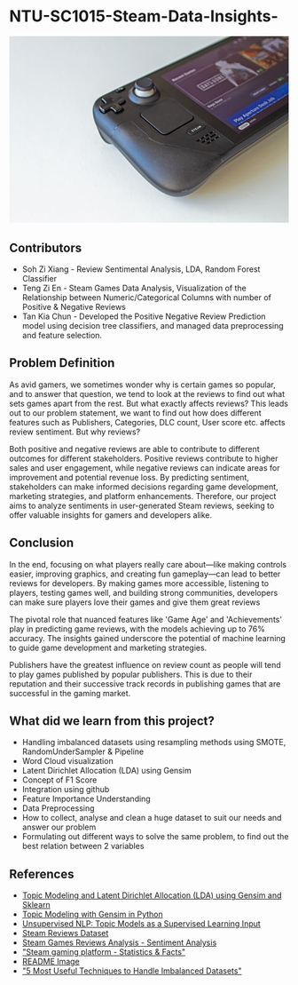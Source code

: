 # NTU-SC1015-Steam-Data-Insights-
![STEAM Stock Image](images/steam_stock_photo.jpg)

## Contributors
- Soh Zi Xiang - Review Sentimental Analysis, LDA, Random Forest Classifier
- Teng Zi En - Steam Games Data Analysis, Visualization of the Relationship between Numeric/Categorical Columns with number of Positive & Negative Reviews
- Tan Kia Chun - Developed the Positive Negative Review Prediction model using decision tree classifiers, and managed data preprocessing and feature selection.

## Problem Definition
As avid gamers, we sometimes wonder why is certain games so popular, and to answer that question, we tend to look at the reviews to find out what sets games apart from the rest. But what exactly affects reviews? This leads out to our problem statement, we want to find out how does different features such as Publishers, Categories, DLC count, User score etc. affects review sentiment. But why reviews? 

Both positive and negative reviews are able to contribute to different outcomes for different stakeholders. Positive reviews contribute to higher sales and user engagement, while negative reviews can indicate areas for improvement and potential revenue loss. By predicting sentiment, stakeholders can make informed decisions regarding game development, marketing strategies, and platform enhancements. Therefore, our project aims to analyze sentiments in user-generated Steam reviews, seeking to offer valuable insights for gamers and developers alike.

## Conclusion
In the end, focusing on what players really care about—like making controls easier, improving graphics, and creating fun gameplay—can lead to better reviews for developers. By making games more accessible, listening to players, testing games well, and building strong communities, developers can make sure players love their games and give them great reviews

The pivotal role that nuanced features like 'Game Age' and 'Achievements' play in predicting game reviews, with the models achieving up to 76% accuracy. The insights gained underscore the potential of machine learning to guide game development and marketing strategies. 

Publishers have the greatest influence on review count as people will tend to play games published by popular publishers. This is due to their reputation and their successive track records in publishing games that are successful in the gaming market.

## What did we learn from this project?
- Handling imbalanced datasets using resampling methods using SMOTE, RandomUnderSampler & Pipeline
- Word Cloud visualization
- Latent Dirichlet Allocation (LDA) using Gensim
- Concept of F1 Score 
- Integration using github
- Feature Importance Understanding
- Data Preprocessing
- How to collect, analyse and clean a huge dataset to suit our needs and answer our problem
- Formulating out different ways to solve the same problem, to find out the best relation between 2 variables 

## References
- [Topic Modeling and Latent Dirichlet Allocation (LDA) using Gensim and Sklearn](https://www.analyticsvidhya.com/blog/2021/06/part-2-topic-modeling-and-latent-dirichlet-allocation-lda-using-gensim-and-sklearn/)
- [Topic Modeling with Gensim in Python](https://www.machinelearningplus.com/nlp/topic-modeling-gensim-python/#15visualizethetopicskeywords)
- [Unsupervised NLP: Topic Models as a Supervised Learning Input](https://towardsdatascience.com/unsupervised-nlp-topic-models-as-a-supervised-learning-input-cf8ee9e5cf28)
- [Steam Reviews Dataset](https://www.kaggle.com/datasets/andrewmvd/steam-reviews)
- [Steam Games Reviews Analysis - Sentiment Analysis](https://www.kaggle.com/code/danielbeltsazar/steam-games-reviews-analysis-sentiment-analysis)
- ["Steam gaming platform - Statistics & Facts"](https://www.statista.com/topics/4282/steam/#topicOverview)
- [README Image](https://unsplash.com/photos/a-computer-mouse-on-a-white-surface-ODDeVEZGEfs)
- ["5 Most Useful Techniques to Handle Imbalanced Datasets"](https://www.kdnuggets.com/2020/01/5-most-useful-techniques-handle-imbalanced-datasets.html)

